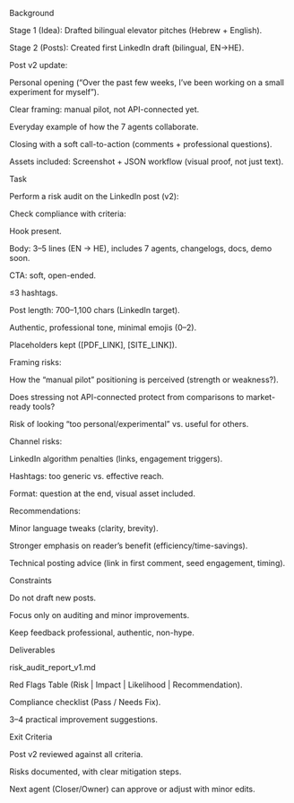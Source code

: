 Background

Stage 1 (Idea): Drafted bilingual elevator pitches (Hebrew + English).

Stage 2 (Posts): Created first LinkedIn draft (bilingual, EN→HE).

Post v2 update:

Personal opening (“Over the past few weeks, I’ve been working on a small experiment for myself”).

Clear framing: manual pilot, not API-connected yet.

Everyday example of how the 7 agents collaborate.

Closing with a soft call-to-action (comments + professional questions).

Assets included: Screenshot + JSON workflow (visual proof, not just text).

Task

Perform a risk audit on the LinkedIn post (v2):

Check compliance with criteria:

Hook present.

Body: 3–5 lines (EN → HE), includes 7 agents, changelogs, docs, demo soon.

CTA: soft, open-ended.

≤3 hashtags.

Post length: 700–1,100 chars (LinkedIn target).

Authentic, professional tone, minimal emojis (0–2).

Placeholders kept ([PDF_LINK], [SITE_LINK]).

Framing risks:

How the “manual pilot” positioning is perceived (strength or weakness?).

Does stressing not API-connected protect from comparisons to market-ready tools?

Risk of looking “too personal/experimental” vs. useful for others.

Channel risks:

LinkedIn algorithm penalties (links, engagement triggers).

Hashtags: too generic vs. effective reach.

Format: question at the end, visual asset included.

Recommendations:

Minor language tweaks (clarity, brevity).

Stronger emphasis on reader’s benefit (efficiency/time-savings).

Technical posting advice (link in first comment, seed engagement, timing).

Constraints

Do not draft new posts.

Focus only on auditing and minor improvements.

Keep feedback professional, authentic, non-hype.

Deliverables

risk_audit_report_v1.md

Red Flags Table (Risk | Impact | Likelihood | Recommendation).

Compliance checklist (Pass / Needs Fix).

3–4 practical improvement suggestions.

Exit Criteria

Post v2 reviewed against all criteria.

Risks documented, with clear mitigation steps.

Next agent (Closer/Owner) can approve or adjust with minor edits.
